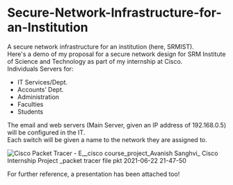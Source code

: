 # Secure-Network-Infrastructure-for-an-Institution
A secure network infrastructure for an institution (here, SRMIST).   
Here's a demo of my proposal for a secure network design for SRM Institute of Science and Technology as part of my internship at Cisco.   
Individuals Servers for:
* IT Services/Dept.
* Accounts’ Dept.
* Administration
* Faculties
* Students

The email and web servers (Main Server, given an IP address of 192.168.0.5) will be configured in the IT.   
Each switch will be given a name to the network they are assigned to.   

![Cisco Packet Tracer - E__cisco course_project_Avanish Sanghvi_ Cisco Internship Project _packet tracer file pkt 2021-06-22 21-47-50](https://user-images.githubusercontent.com/75525185/122968506-3cec8780-d3a9-11eb-9c60-e67b81ea1a70.gif)
   
   For further reference, a presentation has been attached too!
